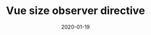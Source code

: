 ---
title: "Vue size observer directive"
date: "2020-01-19"
description: "使用vue指令的方式为HTML盒子加入大小改变的事件监听"
outlinkAddress: "http://106.53.72.27/pratice/size-observer-directive"
tag: "Vue Directive"
---